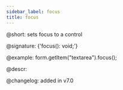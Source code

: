 ```yaml
---
sidebar_label: focus
title: focus
---          
```


@short: sets focus to a control

@signature: {'focus(): void;'}

@example:
form.getItem("textarea").focus();


@descr:

@changelog: added in v7.0
